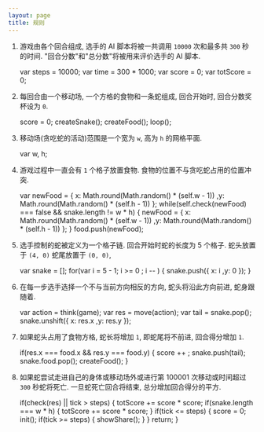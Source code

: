 ```yaml
---
layout: page
title: 规则
---
```


1. 游戏由各个回合组成, 选手的 AI 脚本将被一共调用 `10000` 次和最多共 `300` 秒的时间. "回合分数"和"总分数"将被用来评价选手的 AI 脚本. 

	var steps = 10000;
	var time = 300 * 1000;
	var score = 0;
	var totScore = 0;


1. 每回合由一个移动场, 一个方格的食物和一条蛇组成, 回合开始时, 回合分数奖杯设为 `0`. 

	score = 0;
	createSnake();
	createFood();
	loop();


1. 移动场(贪吃蛇的活动)范围是一个宽为 `w`, 高为 `h` 的网格平面. 

	var w, h;


1. 游戏过程中一直会有 `1` 个格子放置食物. 食物的位置不与贪吃蛇占用的位置冲突. 

	var newFood = {
	    x: Math.round(Math.random() * (self.w - 1))
	    ,y: Math.round(Math.random() * (self.h - 1))
	};
	while(self.check(newFood) === false && snake.length != w * h) {
	    newFood = {
	        x: Math.round(Math.random() * (self.w - 1))
	        ,y: Math.round(Math.random() * (self.h - 1))
            };
	}
	food.push(newFood);


1. 选手控制的蛇被定义为一个格子链. 回合开始时蛇的长度为 5 个格子. 蛇头放置于 `(4, 0)` 蛇尾放置于 `(0, 0)`, 

	var snake = [];
	for(var i = 5 - 1; i >= 0 ; i -- ) {
	    snake.push({
	        x: i
	        ,y: 0
	    });
	}


1. 在每一步选手选择一个不与当前方向相反的方向, 蛇头将沿此方向前进, 蛇身跟随着. 

	var action = think(game);
	var res = move(action);
	var tail = snake.pop();
	snake.unshift({
	    x: res.x
	    ,y: res.y
	});


1. 如果蛇头占用了食物方格, 蛇长将增加 `1`, 即蛇尾将不前进, 回合得分增加 `1`. 

	if(res.x === food.x && res.y === food.y) {
	    score ++ ;
	    snake.push(tail);
	    snake.food.pop();
	    createFood();
	}


1. 如果蛇尝试走进自己的身体或移动场外或进行第 100001 次移动或时间超过 `300` 秒蛇将死亡. 一旦蛇死亡回合将结束, 总分增加回合得分的平方. 

	if(check(res) || tick > steps) {
	    totScore += score * score;
	    if(snake.length === w * h) {
	         totScore += score * score;
	    }
	    if(tick <= steps) {
	        score = 0;
	        init();
	        if(tick >= steps) {
	            showShare();
	        }
	    }
	    return;
	}

